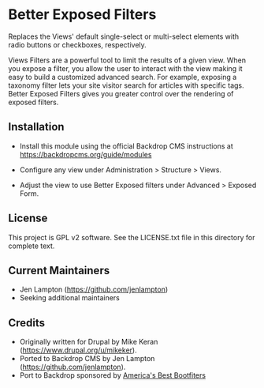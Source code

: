 Better Exposed Filters
======================

Replaces the Views' default single-select or multi-select elements with radio
buttons or checkboxes, respectively.

Views Filters are a powerful tool to limit the results of a given view. When you
expose a filter, you allow the user to interact with the view making it easy to
build a customized advanced search. For example, exposing a taxonomy filter lets
your site visitor search for articles with specific tags.  Better Exposed
Filters gives you greater control over the rendering of exposed filters.

Installation
------------

- Install this module using the official Backdrop CMS instructions at
  https://backdropcms.org/guide/modules

- Configure any view under Administration > Structure > Views.

- Adjust the view to use Better Exposed filters under Advanced > Exposed Form.

License
-------

This project is GPL v2 software. See the LICENSE.txt file in this directory for
complete text.

Current Maintainers
-------------------

- Jen Lampton (https://github.com/jenlampton)
- Seeking additional maintainers

Credits
-------

- Originally written for Drupal by Mike Keran (https://www.drupal.org/u/mikeker).
- Ported to Backdrop CMS by Jen Lampton (https://github.com/jenlampton).
- Port to Backdrop sponsored by [America's Best Bootfiters](http://www.bootfitters.com)